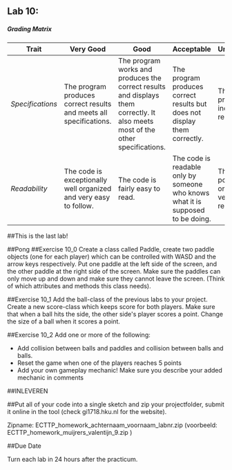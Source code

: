 ## Lab 10: 
 

##### Grading Matrix 

Trait | Very Good | Good | Acceptable | Unsatisfactory	
--- |--- | --- | --- | --- |
| *Specifications* | The program produces correct results and meets all specifications. | The program works and produces the correct results and displays them correctly. It also meets most of the other specifications. | The program produces correct results but does not display them correctly. | The program is producing incorrect results.
*Readability* | The code is exceptionally well organized and very easy to follow. | The code is fairly easy to read. | The code is readable only by someone who knows what it is supposed to be doing.| The code is poorly organized and very difficult to read.|

##This is the last lab!

##Pong
##Exercise 10_0 
Create a class called Paddle, create two paddle objects (one for each player) which can be controlled with WASD and the arrow keys respectively.
Put one paddle at the left side of the screen, and the other paddle at the right side of the screen.
Make sure the paddles can only move up and down and make sure they cannot leave the screen. (Think of which attributes and methods this class needs).  

##Exercise 10_1
Add the ball-class of the previous labs to your project.
Create a new score-class which keeps score for both players.
Make sure that when a ball hits the side, the other side's player scores a point.
Change the size of a ball when it scores a point.

##Exercise 10_2
Add one or more of the following:  
- Add collision between balls and paddles and collision between balls and balls.  
- Reset the game when one of the players reaches 5 points
- Add your own gameplay mechanic! Make sure you describe your added mechanic in comments

##INLEVEREN

##Put all of your code into a single sketch and zip your projectfolder, submit it online in the tool (check gi1718.hku.nl for the website).

Zipname:
ECTTP_homework_achternaam_voornaam_labnr.zip 
(voorbeeld: ECTTP_homework_muijrers_valentijn_9.zip )

##Due Date 

Turn each lab in 24 hours after the practicum.

